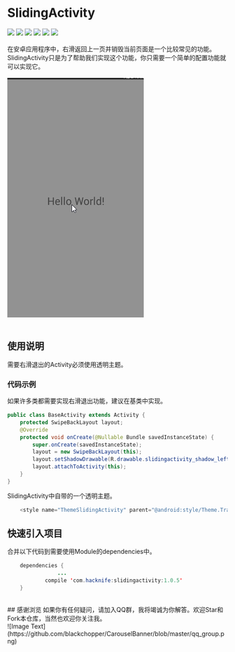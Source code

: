 # SlidingActivity
[![](https://img.shields.io/badge/platform-android-orange.svg)](https://github.com/hacknife) [![](https://img.shields.io/badge/language-java-yellow.svg)](https://github.com/hacknife) [![](https://img.shields.io/badge/JCenter-1.0.5-brightgreen.svg)](http://jcenter.bintray.com/com/hacknife/slidingactivity/) [![](https://img.shields.io/badge/build-passing-brightgreen.svg)](https://github.com/hacknife) [![](https://img.shields.io/badge/license-apache--2.0-green.svg)](https://github.com/hacknife) [![](https://img.shields.io/badge/api-11+-green.svg)](https://github.com/hacknife)<br/><br/>
在安卓应用程序中，右滑返回上一页并销毁当前页面是一个比较常见的功能。 SlidingActivity只是为了帮助我们实现这个功能，你只需要一个简单的配置功能就可以实现它。
<br><br>
![Image Text](https://github.com/blackchopper/SlidingActivity/blob/master/slidingactivity.gif)
<br><br>
## 使用说明
需要右滑退出的Activity必须使用透明主题。
### 代码示例
如果许多类都需要实现右滑退出功能，建议在基类中实现。
```Java
public class BaseActivity extends Activity {
    protected SwipeBackLayout layout;
    @Override
    protected void onCreate(@Nullable Bundle savedInstanceState) {
        super.onCreate(savedInstanceState);
        layout = new SwipeBackLayout(this);
        layout.setShadowDrawable(R.drawable.slidingactivity_shadow_left);
        layout.attachToActivity(this);
    }
}
```
SlidingActivity中自带的一个透明主题。
```Java
    <style name="ThemeSlidingActivity" parent="@android:style/Theme.Translucent.NoTitleBar" />
```
## 快速引入项目
合并以下代码到需要使用Module的dependencies中。
```Java
	dependencies {
                ...
	        compile 'com.hacknife:slidingactivity:1.0.5'
	}
```
<br>
## 感谢浏览
如果你有任何疑问，请加入QQ群，我将竭诚为你解答。欢迎Star和Fork本仓库，当然也欢迎你关注我。
<br>
![Image Text](https://github.com/blackchopper/CarouselBanner/blob/master/qq_group.png)
